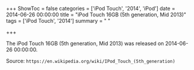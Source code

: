 +++
ShowToc = false
categories = ['iPod Touch', '2014', 'iPod']
date = 2014-06-26 00:00:00
title = "iPod Touch 16GB (5th generation, Mid 2013)"
tags = ['iPod Touch', '2014']
summary = " "

+++

The iPod Touch 16GB (5th generation, Mid 2013) was released on 2014-06-26 00:00:00.

Source: `https://en.wikipedia.org/wiki/IPod_Touch_(5th_generation)`


